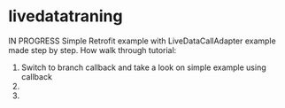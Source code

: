 # livedatatraning
IN PROGRESS
Simple Retrofit example with LiveDataCallAdapter example made step by step.
How walk through tutorial:
1) Switch to branch callback and take a look on simple example using callback
2) 
3)
